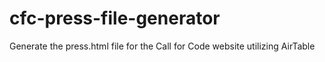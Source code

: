 # cfc-press-file-generator
Generate the press.html file for the Call for Code website utilizing AirTable
